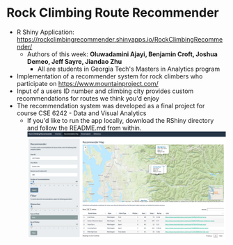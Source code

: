 # Rock Climbing Route Recommender
- R Shiny Application: https://rockclimbingrecommender.shinyapps.io/RockClimbingRecommender/
  - Authors of this week: **Oluwadamini Ajayi, Benjamin Croft, Joshua Demeo, Jeff Sayre, Jiandao Zhu**
    - All are students in Georgia Tech's Masters in Analytics program
- Implementation of a recommender system for rock climbers who participate on https://www.mountainproject.com/
- Input of a users ID number and climbing city provides custom recommendations for routes we think you'd enjoy
- The recommendation system was developed as a final project for course CSE 6242 - Data and Visual Analytics
  - If you'd like to run the app locally, download the RShiny directory and follow the README.md from within.
![Recommender Map](https://github.com/jdemeo/Rock_Climbing_Recommendation_System/blob/master/App%20Images/RecommenderMap.png)
